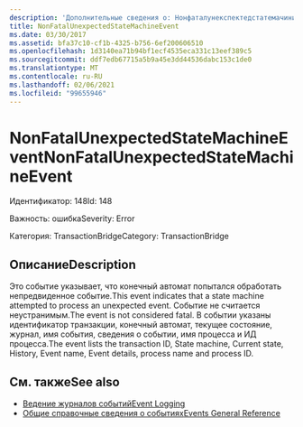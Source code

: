 ```yaml
---
description: 'Дополнительные сведения о: Нонфаталунекспектедстатемачинивент'
title: NonFatalUnexpectedStateMachineEvent
ms.date: 03/30/2017
ms.assetid: bfa37c10-cf1b-4325-b756-6ef200606510
ms.openlocfilehash: 1d3140ea71b94bf1ecf4535eca331c13eef389c5
ms.sourcegitcommit: ddf7edb67715a5b9a45e3dd44536dabc153c1de0
ms.translationtype: MT
ms.contentlocale: ru-RU
ms.lasthandoff: 02/06/2021
ms.locfileid: "99655946"
---
```

# <a name="nonfatalunexpectedstatemachineevent"></a><span data-ttu-id="2463e-103">NonFatalUnexpectedStateMachineEvent</span><span class="sxs-lookup"><span data-stu-id="2463e-103">NonFatalUnexpectedStateMachineEvent</span></span>

<span data-ttu-id="2463e-104">Идентификатор: 148</span><span class="sxs-lookup"><span data-stu-id="2463e-104">Id: 148</span></span>  
  
 <span data-ttu-id="2463e-105">Важность: ошибка</span><span class="sxs-lookup"><span data-stu-id="2463e-105">Severity: Error</span></span>  
  
 <span data-ttu-id="2463e-106">Категория: TransactionBridge</span><span class="sxs-lookup"><span data-stu-id="2463e-106">Category: TransactionBridge</span></span>  
  
## <a name="description"></a><span data-ttu-id="2463e-107">Описание</span><span class="sxs-lookup"><span data-stu-id="2463e-107">Description</span></span>  

 <span data-ttu-id="2463e-108">Это событие указывает, что конечный автомат попытался обработать непредвиденное событие.</span><span class="sxs-lookup"><span data-stu-id="2463e-108">This event indicates that a state machine attempted to process an unexpected event.</span></span> <span data-ttu-id="2463e-109">Событие не считается неустранимым.</span><span class="sxs-lookup"><span data-stu-id="2463e-109">The event is not considered fatal.</span></span> <span data-ttu-id="2463e-110">В событии указаны идентификатор транзакции, конечный автомат, текущее состояние, журнал, имя события, сведения о событии, имя процесса и ИД процесса.</span><span class="sxs-lookup"><span data-stu-id="2463e-110">The event lists the transaction ID, State machine, Current state, History, Event name, Event details, process name and process ID.</span></span>  
  
## <a name="see-also"></a><span data-ttu-id="2463e-111">См. также</span><span class="sxs-lookup"><span data-stu-id="2463e-111">See also</span></span>

- [<span data-ttu-id="2463e-112">Ведение журналов событий</span><span class="sxs-lookup"><span data-stu-id="2463e-112">Event Logging</span></span>](index.md)
- [<span data-ttu-id="2463e-113">Общие справочные сведения о событиях</span><span class="sxs-lookup"><span data-stu-id="2463e-113">Events General Reference</span></span>](events-general-reference.md)

